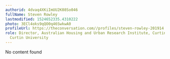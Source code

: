 ```yaml
---
authorid: 4dvaq4XKiImUU2K08So046
fullName: Steven Rowley
lastmodified: 1524652335.4310222
photo: 3ECl4oks9qQO0q46SwkwA0
profileUrl: https://theconversation.com//profiles/steven-rowley-201914
role: Director, Australian Housing and Urban Research Institute, Curtin Research Centre,
  Curtin University
---
```

No content found
